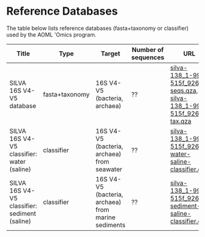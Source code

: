 # Reference Databases

The table below lists reference databases (fasta+taxonomy or classifier) used by the AOML 'Omics program.

Title                                         | Type           | Target                                              | Number of sequences | URL
--------------------------------------------- | -------------- | --------------------------------------------------- | ------------------- | -----
SILVA 16S V4-V5 database                      | fasta+taxonomy | 16S V4-V5 (bacteria, archaea)                       | ??                  | [silva-138_1-99-515f_926r-seqs.qza, silva-138_1-99-515f_926r-tax.qza](https://drive.google.com/drive/folders/1bNZTuACore1IL01mpTtKzhXaeO7ZTMTG)
SILVA 16S V4-V5 classifier: water (saline)    | classifier     | 16S V4-V5 (bacteria, archaea) from seawater         | ??                  | [silva-138_1-99-515f_926r-water-saline-classifier.qza](https://drive.google.com/drive/folders/1bNZTuACore1IL01mpTtKzhXaeO7ZTMTG)
SILVA 16S V4-V5 classifier: sediment (saline) | classifier     | 16S V4-V5 (bacteria, archaea) from marine sediments | ??                  | [silva-138_1-99-515f_926r-sediment-saline-classifier.qza](https://drive.google.com/drive/folders/1bNZTuACore1IL01mpTtKzhXaeO7ZTMTG)
